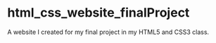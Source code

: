 # html_css_website_finalProject
A website I created for my final project in my HTML5 and CSS3 class.
